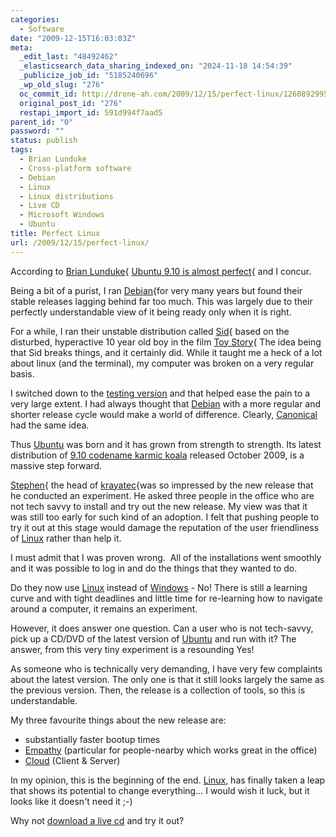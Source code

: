 ```yaml
---
categories:
  - Software
date: "2009-12-15T16:03:03Z"
meta:
  _edit_last: "48492462"
  _elasticsearch_data_sharing_indexed_on: "2024-11-18 14:54:39"
  _publicize_job_id: "5185240696"
  _wp_old_slug: "276"
  oc_commit_id: http://drone-ah.com/2009/12/15/perfect-linux/1260892995
  original_post_id: "276"
  restapi_import_id: 591d994f7aad5
parent_id: "0"
password: ""
status: publish
tags:
  - Brian Lunduke
  - Cross-platform software
  - Debian
  - Linux
  - Linux distributions
  - Live CD
  - Microsoft Windows
  - Ubuntu
title: Perfect Linux
url: /2009/12/15/perfect-linux/
---
```


According to [Brian Lunduke](http://lunduke.com/?page_id=2){
[Ubuntu 9.10 is almost perfect](http://lunduke.com/?p=815 "Ubuntu 9.10 - almost perfect"){
and I concur.

Being a bit of a purist, I ran [Debian](http://www.debian.org){for very many
years but found their stable releases lagging behind far too much. This was
largely due to their perfectly understandable view of it being ready only when
it is right.

For a while, I ran their unstable distribution
called [Sid](http://www.debian.org/releases/unstable/){ based on the disturbed,
hyperactive 10 year old boy in the
film [Toy Story](http://en.wikipedia.org/wiki/Toy%20Story){ The idea being that
Sid breaks things, and it certainly did. While it taught me a heck of a lot
about linux (and the terminal), my computer was broken on a very regular basis.

I switched down to
the [testing version](http://www.debian.org/releases/testing/) and that helped
ease the pain to a very large extent. I had always thought
that [Debian](http://www.debian.org) with a more regular and shorter release
cycle would make a world of difference.
Clearly, [Canonical](http://en.wikipedia.org/wiki/Canonical%20Ltd.) had the same
idea.

<!--more-->

Thus [Ubuntu](http://en.wikipedia.org/wiki/Ubuntu%20%28Linux%20distribution%29)
was born and it has grown from strength to strength. Its latest distribution
of [9.10 codename karmic koala](http://www.ubuntu.com/products/whatisubuntu/910features)
released October 2009, is a massive step forward.

[Stephen](http://www.linkedin.com/in/stepram){ the head
of [krayatec](http://www.krayatec.co.uk){was so impressed by the new release
that he conducted an experiment. He asked three people in the office who are not
tech savvy to install and try out the new release. My view was that it was still
too early for such kind of an adoption. I felt that pushing people to try it out
at this stage would damage the reputation of the user friendliness
of [Linux](http://en.wikipedia.org/wiki/Linux) rather than help it.

I must admit that I was proven wrong.  All of the installations went smoothly
and it was possible to log in and do the things that they wanted to do.

Do they now use [Linux](http://en.wikipedia.org/wiki/Linux) instead
of [Windows](http://en.wikipedia.org/wiki/Microsoft%20Windows) - No! There is
still a learning curve and with tight deadlines and little time for re-learning
how to navigate around a computer, it remains an experiment.

However, it does answer one question. Can a user who is not tech-savvy, pick up
a CD/DVD of the latest version
of [Ubuntu](http://en.wikipedia.org/wiki/Ubuntu%20%28Linux%20distribution%29)
and run with it? The answer, from this very tiny experiment is a resounding Yes!

As someone who is technically very demanding, I have very few complaints about
the latest version. The only one is that it still looks largely the same as the
previous version. Then, the release is a collection of tools, so this is
understandable.

My three favourite things about the new release are:

- substantially faster bootup times
- [Empathy](http://en.wikipedia.org/wiki/Empathy%20%28software%29) (particular
  for people-nearby which works great in the office)
- [Cloud](http://en.wikipedia.org/wiki/Cloud%20services) (Client & Server)

In my opinion, this is the beginning of the
end. [Linux](http://en.wikipedia.org/wiki/Linux), has finally taken a leap that
shows its potential to change everything... I would wish it luck, but it looks
like it doesn't need it ;-)

Why not
[download a live cd](http://www.ubuntu.com/getubuntu/download "Download Ubuntu Live CD")
and try it out?
